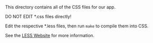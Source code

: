This directory contains all of the CSS files for our app.

DO NOT EDIT *.css files directly!

Edit the respective *.less files, then run `make` to compile them into CSS.

See the [LESS Website](http://lesscss.org/) for more information.
